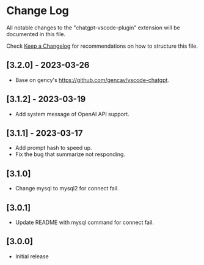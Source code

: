 # Change Log

All notable changes to the "chatgpt-vscode-plugin" extension will be documented in this file.

Check [Keep a Changelog](http://keepachangelog.com/) for recommendations on how to structure this file.

## [3.2.0] - 2023-03-26

- Base on gency's https://github.com/gencay/vscode-chatgpt.

## [3.1.2] - 2023-03-19

- Add system message of OpenAI API support.

## [3.1.1] - 2023-03-17

- Add prompt hash to speed up.
- Fix the bug that summarize not responding. 

## [3.1.0]

- Change mysql to mysql2 for connect fail.
  
## [3.0.1]

- Update README with mysql command for connect fail.

## [3.0.0]

- Initial release